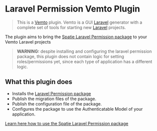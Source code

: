 # Laravel Permission Vemto Plugin

> This is a [Vemto](https://vemto.app) plugin. Vemto is a GUI [Laravel](https://laravel.com) generator with a complete set of tools for starting new [Laravel](https://laravel.com) projects. 

The plugin aims to bring the [Spatie Laravel Permission package](https://spatie.be/docs/laravel-permission) to your Vemto Laravel projects

> **WARNING:** despite installing and configuring the laravel permission package, this plugin does not contain logic for setting roles/permissions yet, since each type of application has a different logic.

## What this plugin does

- Installs the [Laravel Permission package](https://spatie.be/docs/laravel-permission)
- Publish the migration files of the package.
- Publish the configuration file of the package.
- Configures the package to use the Authenticatable Model of your application.

[Learn here how to use the Spatie Laravel Permission package](https://spatie.be/docs/laravel-permission)
